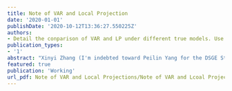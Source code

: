 ```yaml
---
title: Note of VAR and Local Projection
date: '2020-01-01'
publishDate: '2020-10-12T13:36:27.550225Z'
authors:
- Detail the conparison of VAR and LP under different true models. Use Jarocinski and Karada's high frequency data to visulize the key comparisons
publication_types:
- '1'
abstract: "Xinyi Zhang (I'm indebted toward Peilin Yang for the DSGE Structural Estimation in the Appendix)"
featured: true
publication: 'Working'
url_pdf: Note of VAR and Local Projections/Note of VAR and Lcoal Projection.pdf
---
```



